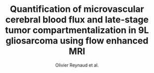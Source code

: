 ---
cat: ciel
subcat: neurophysics
bestof: false
author: Olivier Reynaud et al.
title: Quantification of microvascular cerebral blood flux and late-stage tumor compartmentalization in 9L gliosarcoma using flow enhanced MRI
journal: NMR in Biomedicine
year: 2013
type: article
doi: 10.1002/nbm.2915
---